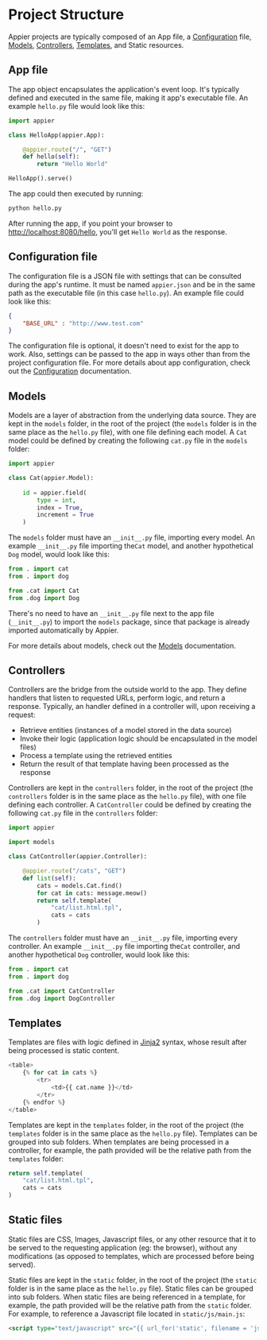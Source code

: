 # Project Structure

Appier projects are typically composed of an App file, a [Configuration](doc/configuration.md) 
file, [Models](doc/models.md), [Controllers](doc/controllers.md), [Templates](doc/templates.md), 
and Static resources.

## App file

The app object encapsulates the application's event loop. It's typically defined and executed
in the same file, making it app's executable file. An example ``hello.py`` file would look like this:

```python
import appier

class HelloApp(appier.App):

    @appier.route("/", "GET")
    def hello(self): 
        return "Hello World"

HelloApp().serve()
```

The app could then executed by running:

```python
python hello.py
```

After running the app, if you point your browser to [http://localhost:8080/hello](http://localhost:8080/hello),
you'll get ``Hello World`` as the response.

## Configuration file

The configuration file is a JSON file with settings that can be consulted during the app's runtime. It must be 
named ``appier.json`` and be in the same path as the executable file (in this case ``hello.py``). An example 
file could look like this:

```json
{
    "BASE_URL" : "http://www.test.com"
}
```

The configuration file is optional, it doesn't need to exist for the app to work. Also, settings can be passed
to the app in ways other than from the project configuration file. For more details about app configuration, 
check out the [Configuration](doc/configuration.md) documentation.

## Models

Models are a layer of abstraction from the underlying data source. They are kept in the ``models`` folder,
in the root of the project (the ``models`` folder is in the same place as the ``hello.py`` file), with one file
defining each model. A ``Cat`` model could be defined by creating the following ``cat.py`` file in the ``models`` 
folder:

```python
import appier

class Cat(appier.Model):
    
    id = appier.field(
        type = int,
        index = True,
        increment = True
    )
```

The ``models`` folder must have an ``__init__.py`` file, importing every model. An example ``__init__.py`` 
file importing the``Cat`` model, and another hypothetical ``Dog`` model, would look like this:

```python
from . import cat
from . import dog

from .cat import Cat
from .dog import Dog
```

There's no need to have an ``__init__.py`` file next to the app file (``__init__.py``) to import the ``models``
package, since that package is already imported automatically by Appier.

For more details about models, check out the [Models](doc/models.md) documentation.

## Controllers

Controllers are the bridge from the outside world to the app. They define handlers that listen to requested
URLs, perform logic, and return a response. Typically, an handler defined in a controller will, upon receiving
a request:

* Retrieve entities (instances of a model stored in the data source)
* Invoke their logic (application logic should be encapsulated in the model files)
* Process a template using the retrieved entities
* Return the result of that template having been processed as the response

Controllers are kept in the ``controllers`` folder, in the root of the project (the ``controllers`` folder is 
in the same place as the ``hello.py`` file), with one file defining each controller. A ``CatController`` 
could be defined by creating the following ``cat.py`` file in the ``controllers`` folder:

```python
import appier

import models

class CatController(appier.Controller):

    @appier.route("/cats", "GET")
    def list(self):
    	cats = models.Cat.find()
    	for cat in cats: message.meow()
        return self.template(
            "cat/list.html.tpl",
            cats = cats
        )
```

The ``controllers`` folder must have an ``__init__.py`` file, importing every controller. An example ``__init__.py`` 
file importing the``Cat`` controller, and another hypothetical ``Dog`` controller, would look like this:

```python
from . import cat
from . import dog

from .cat import CatController
from .dog import DogController
```

## Templates

Templates are files with logic defined in [Jinja2](http://jinja.pocoo.org/) syntax, whose result after being 
processed is static content.

```python
<table>
    {% for cat in cats %}
    	<tr>
    		<td>{{ cat.name }}</td>
    	</tr>
    {% endfor %}
</table>
```

Templates are kept in the ``templates`` folder, in the root of the project (the ``templates`` folder is 
in the same place as the ``hello.py`` file). Templates can be grouped into sub folders. When templates 
are being processed in a controller, for example, the path provided will be the relative path from the 
``templates`` folder:

```python
return self.template(
    "cat/list.html.tpl",
    cats = cats
)
```

## Static files

Static files are CSS, Images, Javascript files, or any other resource that it to be served to the requesting
application (eg: the browser), without any modifications (as opposed to templates, which are processed before
being served).

Static files are kept in the ``static`` folder, in the root of the project (the ``static`` folder is 
in the same place as the ``hello.py`` file). Static files can be grouped into sub folders. When static 
files are being referenced in a template, for example, the path provided will be the relative path from the 
``static`` folder. For example, to reference a Javascript file located in ``static/js/main.js``:

```html
<script type="text/javascript" src="{{ url_for('static', filename = 'js/main.js') }}"></script>
```
